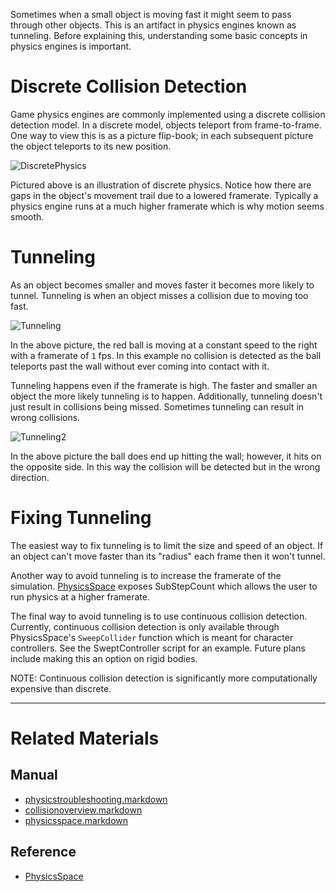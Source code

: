 Sometimes when a small object is moving fast it might seem to pass through other objects. This is an artifact in physics engines known as tunneling. Before explaining this, understanding some basic concepts in physics engines is important.

 #  Discrete Collision Detection
Game physics engines are commonly implemented using a discrete collision detection model. In a discrete model, objects teleport from frame-to-frame. One way to view this is as a picture flip-book; in each subsequent picture the object teleports to its new position.



![DiscretePhysics](https://media.githubusercontent.com/media/zeroengineteam/ZeroFiles/master/doc_files/46691.gif)

Pictured above is an illustration of discrete physics. Notice how there are gaps in the object's movement trail due to a lowered framerate. Typically a physics engine runs at a much higher framerate which is why motion seems smooth.

 #  Tunneling
As an object becomes smaller and moves faster it becomes more likely to tunnel. Tunneling is when an object misses a collision due to moving too fast.



![Tunneling](https://media.githubusercontent.com/media/zeroengineteam/ZeroFiles/master/doc_files/46693.PNG)

In the above picture, the red ball is moving at a constant speed to the right with a framerate of `1` fps. In this example no collision is detected as the ball teleports past the wall without ever coming into contact with it.

Tunneling happens even if the framerate is high. The faster and smaller an object the more likely tunneling is to happen. Additionally, tunneling doesn't just result in collisions being missed. Sometimes tunneling can result in wrong collisions.



![Tunneling2](https://media.githubusercontent.com/media/zeroengineteam/ZeroFiles/master/doc_files/46695.PNG)


In the above picture the ball does end up hitting the wall; however, it hits on the opposite side. In this way the collision will be detected but in the wrong direction.

 #  Fixing Tunneling
The easiest way to fix tunneling is to limit the size and speed of an object. If an object can't move faster than its "radius" each frame then it won't tunnel.

Another way to avoid tunneling is to increase the framerate of the simulation. [PhysicsSpace](https://github.com/ZilchEngine/ZilchDocs/blob/master/zero_editor_documentation/zeromanual/physics/physicstroubleshooting/physicsspace.markdown) exposes SubStepCount  which allows the user to run physics at a higher framerate.

The final way to avoid tunneling is to use continuous collision detection. Currently, continuous collision detection is only available through PhysicsSpace's `SweepCollider` function  which is meant for character controllers. See the SweptController script for an example. Future plans include making this an option on rigid bodies. 

NOTE: Continuous collision detection is significantly more computationally expensive than discrete.

---
 # Related Materials
 ## Manual
- [physicstroubleshooting.markdown](https://github.com/ZilchEngine/ZilchDocs/blob/master/zero_editor_documentation/zeromanual/physics/physicstroubleshooting.markdown)
- [collisionoverview.markdown](https://github.com/ZilchEngine/ZilchDocs/blob/master/zero_editor_documentation/zeromanual/physics/physicstroubleshooting/collisionoverview.markdown)
- [physicsspace.markdown](https://github.com/ZilchEngine/ZilchDocs/blob/master/zero_editor_documentation/zeromanual/physics/physicstroubleshooting/physicsspace.markdown)
 ##  Reference
- [PhysicsSpace](https://github.com/ZilchEngine/ZilchDocs/blob/master/code_reference/class_reference/physicsspace.markdown) 

 